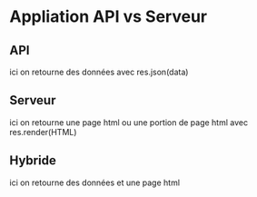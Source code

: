 # Appliation API vs Serveur

## API
ici on retourne des données avec res.json(data)
## Serveur
ici on retourne une page html ou une portion de page html avec res.render(HTML)
## Hybride
ici on retourne des données et une page html